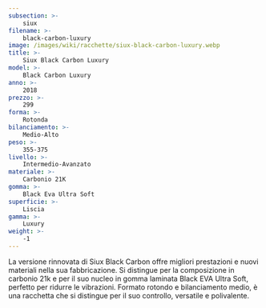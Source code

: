 ```yaml
---
subsection: >-
    siux
filename: >-
    black-carbon-luxury
image: /images/wiki/racchette/siux-black-carbon-luxury.webp
title: >-
    Siux Black Carbon Luxury
model: >-
    Black Carbon Luxury
anno: >-
    2018
prezzo: >-
    299
forma: >-
    Rotonda
bilanciamento: >-
    Medio-Alto
peso: >-
    355-375
livello: >-
    Intermedio-Avanzato
materiale: >-
    Carbonio 21K
gomma: >-
    Black Eva Ultra Soft
superficie: >-
    Liscia
gamma: >-
    Luxury
weight: >-
    -1
---
```

La versione rinnovata di Siux Black Carbon offre migliori prestazioni e nuovi materiali nella sua fabbricazione. Si distingue per la composizione in carbonio 21k e per il suo nucleo in gomma laminata Black EVA Ultra Soft, perfetto per ridurre le vibrazioni. Formato rotondo e bilanciamento medio, è una racchetta che si distingue per il suo controllo, versatile e polivalente.